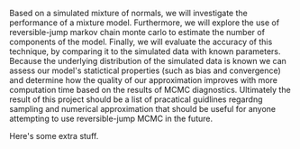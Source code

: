 Based on a simulated mixture of normals, we will investigate the performance of a mixture model. Furthermore, we will explore the use of reversible-jump markov chain monte carlo to estimate the number of components of the model. Finally, we will evaluate the accuracy of this technique, by comparing it to the simulated data with known parameters. Because the underlying distribution of the simulated data is known we can assess our model's statictical properties (such as bias and convergence) and determine how the quality of our approximation improves with more computation time based on the results of MCMC diagnostics. Ultimately the result of this project should be a list of pracatical guidlines regardng sampling and numerical approximation that should be useful for anyone attempting to use reversible-jump MCMC in the future.

Here's some extra stuff.
